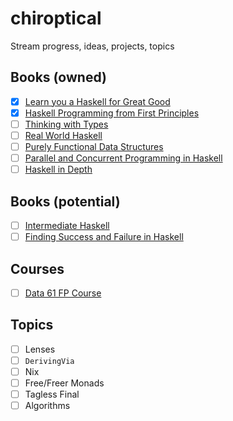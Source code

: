 # chiroptical
Stream progress, ideas, projects, topics

## Books (owned)

- [x] [Learn you a Haskell for Great Good](http://learnyouahaskell.com/)
- [x] [Haskell Programming from First Principles](http://haskellbook.com/)
- [ ] [Thinking with Types](https://leanpub.com/thinking-with-types/)
- [ ] [Real World Haskell](http://book.realworldhaskell.org/)
- [ ] [Purely Functional Data Structures](https://www.amazon.com/Purely-Functional-Data-Structures-Okasaki/dp/0521663504)
- [ ] [Parallel and Concurrent Programming in Haskell](https://simonmar.github.io/pages/pcph.html)
- [ ] [Haskell in Depth](https://www.manning.com/books/haskell-in-depth)

## Books (potential)

- [ ] [Intermediate Haskell](https://intermediatehaskell.com/)
- [ ] [Finding Success and Failure in Haskell](https://leanpub.com/finding-success-in-haskell)

## Courses

- [ ] [Data 61 FP Course](https://github.com/data61/fp-course)

## Topics

- [ ] Lenses
- [ ] `DerivingVia`
- [ ] Nix
- [ ] Free/Freer Monads
- [ ] Tagless Final
- [ ] Algorithms
